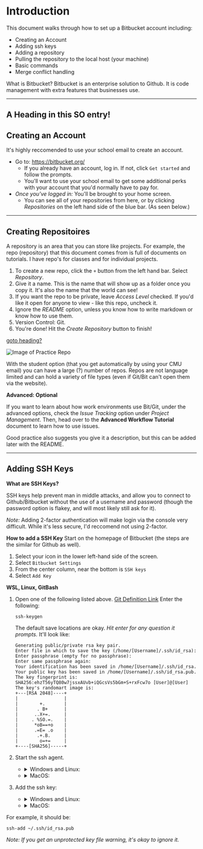 # Introduction
This document walks through how to set up a Bitbucket account including:

* Creating an Account
* Adding ssh keys
* Adding a repository
* Pulling the repository to the local host (your machine)
* Basic commands
* Merge conflict handling

What is Bitbucket? Bitbucket is an enterprise solution to Github. It is code management with extra features that businesses use.

---
## <a name="head1234"></a>A Heading in this SO entry!
## Creating an Account
It's highly reccomended to use your school email to create an account.

* Go to: https://bitbucket.org/ 
    * If you already have an account, log in. If not, click `Get started` and follow the prompts.
    * You'll want to use your school email to get some additional perks with your account that you'd normally have to pay for.
* _Once you've logged in:_ You'll be brought to your home screen.
    * You can see all of your repositories from here, or by clicking _Repositories_ on the left hand side of the blue bar. (As seen below.)

---
## Creating Repositoires
A repository is an area that you can store like projects. For example, the repo (repository) that this document comes from is full of documents on tutorials. I have repo's for classes and for individual projects.

1. To create a new repo, click the `+` button from the left hand bar. Select _Repository_.
2. Give it a name. This is the name that will show up as a folder once you copy it. It's also the name that the world can see!
3. If you want the repo to be private, leave _Access Level_ checked. If you'd like it open for anyone to view - like this repo, uncheck it.
4. Ignore the _README_ option, unless you know how to write markdown or know how to use them.
5. Version Control: Git.
6. You're done! Hit the _Create Repository_ button to finish!

[goto heading?](#head1234)

![Image of Practice Repo](Practice)


With the student option (that you get automatically by using your CMU email) you can have a large (?) number of repos. Repos are not language limited and can hold a variety of file types (even if Git/Bit can't open them via the website).

__Advanced: Optional__

If you want to learn about how work environments use Bit/Git, under the advanced options, check the _Issue Tracking_ option under _Project Management_. Then, head over to the __Advanced Workflow Tutorial__ document to learn how to use issues.

Good practice also suggests you give it a description, but this can be added later with the README.

---
## Adding SSH Keys
__What are SSH Keys?__

 SSH keys help prevent man in middle attacks, and allow you to connect to Github/Bitbucket without the use of a username and password (though the password option is flakey, and will most likely still ask for it).

<i>Note:</i> Adding 2-factor authentication will make login via the console very difficult. While it's less secure, I'd reccomend not using 2-factor.

__How to add a SSH Key__
Start on the homepage of Bitbucket (the steps are the similar for Github as well).

1. Select your icon in the lower left-hand side of the screen.
2. Select `Bitbucket Settings`
3. From the center column, near the bottom is `SSH keys`
4. Select `Add Key`

__WSL, Linux, GitBash__

1. Open one of the following listed above. [Git Definition Link](https://confluence.atlassian.com/x/X4FmKw) Enter the following:

    ```
    ssh-keygen
    ```
    The default save locations are okay. _Hit enter for any question it prompts._ It'll look like:

    ```
    Generating public/private rsa key pair.
    Enter file in which to save the key (/home/[Username]/.ssh/id_rsa):
    Enter passphrase (empty for no passphrase):
    Enter same passphrase again:
    Your identification has been saved in /home/[Username]/.ssh/id_rsa.
    Your public key has been saved in /home/[Username]/.ssh/id_rsa.pub.
    The key fingerprint is:
    SHA256:ehzT56yTQ80w7jssxAUvb+iQGcsVs5bGm+S+rxFcw7o [User]@[User]
    The key's randomart image is:
    +---[RSA 2048]----+
    |                 |
    |        +.       |
    |       . B+      |
    |      ..X+=.     |
    |     . %SO.=.    |
    |      *oB==+o    |
    |      .=E= .o    |
    |       .+.B.     |
    |        o=+=     |
    +----[SHA256]-----+
    ```
2. Start the ssh agent.

    * <details><summary>Windows and Linux:</summary>
        <p>

        ```
        eval $(ssh-agent) 
        ```
        </p>
        </details>
        
    * <details><summary>MacOS:</summary>
        <p>

        ```
        eval `ssh-agent`
        ```
        </p>
        </details>

3. Add the ssh key:
    * <details><summary>Windows and Linux:</summary>
        <p>

        ```
        ssh-add ~/.ssh/<private_key_file> 
        ```
        </p>
        </details>
    * <details><summary>MacOS:</summary>
        <p>

        ```
        ssh-add -K ~/.ssh/<private_key_file> 
        ```
        </p>
        </details>
For example, it should be:
```
ssh-add ~/.ssh/id_rsa.pub
```
_Note: If you get an unprotected key file warning, it's okay to ignore it._